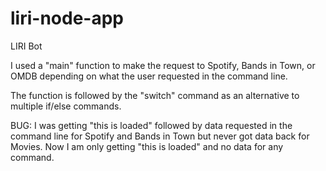 # liri-node-app
LIRI Bot

I used a "main" function to  make the request to Spotify, Bands in Town, or OMDB depending on what the user requested in the command line.

The function is followed by the "switch" command as an alternative to multiple if/else commands.

BUG:  I was getting "this is loaded" followed by data requested in the command line for Spotify and Bands in Town but never got data back for Movies.  Now I am only getting "this is loaded" and no data for any command.


